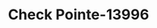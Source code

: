 ---
f_zip-code: 30021
f_state-code: GA
title: Check Pointe-13996
f_phone: 770-934-2121
f_city-only: Clarkston
f_address: 4600 E Ponce De Leon Ave Ste E Clarkston
f_location-unique-id: '13996'
slug: check-pointe-13996
updated-on: '2024-05-30T13:46:58.046Z'
created-on: '2024-05-30T13:36:59.803Z'
published-on: '2024-05-30T13:54:32.469Z'
f_city-state: cms/city/clarkston-ga.md
f_company: cms/company/check-pointe.md
f_state: cms/state/georgia.md
layout: '[payday-loan].html'
tags: payday-loan
---